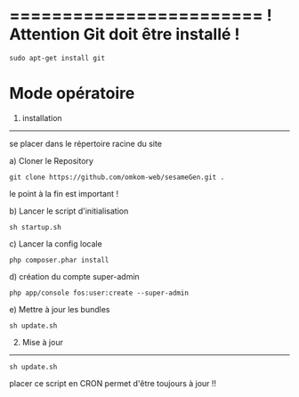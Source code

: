 ========================
! Attention Git doit être installé !
========================

    sudo apt-get install git
    

Mode opératoire
========================
1) installation
------------------------------------------
se placer dans le répertoire racine du site
    
a) Cloner le Repository

    git clone https://github.com/omkom-web/sesameGen.git .
    
le point à la fin est important !
    
b) Lancer le script d'initialisation

    sh startup.sh

c) Lancer la config locale

    php composer.phar install
    
d) création du compte super-admin

    php app/console fos:user:create --super-admin
    
e) Mettre à jour les bundles

    sh update.sh
        
2) Mise à jour
------------------------------------------

    sh update.sh
placer ce script en CRON permet d'être toujours à jour !!
    